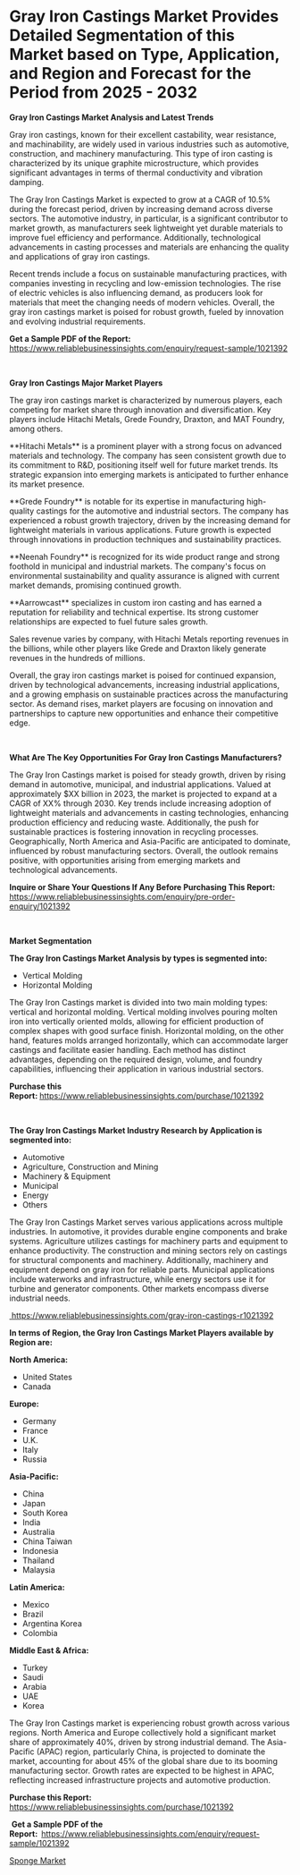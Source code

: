 <p><h1>Gray Iron Castings Market Provides Detailed Segmentation of this Market based on Type, Application, and Region and Forecast for the Period from 2025 - 2032</h1></p><p><strong>Gray Iron Castings Market Analysis and Latest Trends</strong></p>
<p><p>Gray iron castings, known for their excellent castability, wear resistance, and machinability, are widely used in various industries such as automotive, construction, and machinery manufacturing. This type of iron casting is characterized by its unique graphite microstructure, which provides significant advantages in terms of thermal conductivity and vibration damping.</p><p>The Gray Iron Castings Market is expected to grow at a CAGR of 10.5% during the forecast period, driven by increasing demand across diverse sectors. The automotive industry, in particular, is a significant contributor to market growth, as manufacturers seek lightweight yet durable materials to improve fuel efficiency and performance. Additionally, technological advancements in casting processes and materials are enhancing the quality and applications of gray iron castings.</p><p>Recent trends include a focus on sustainable manufacturing practices, with companies investing in recycling and low-emission technologies. The rise of electric vehicles is also influencing demand, as producers look for materials that meet the changing needs of modern vehicles. Overall, the gray iron castings market is poised for robust growth, fueled by innovation and evolving industrial requirements.</p></p>
<p><strong>Get a Sample PDF of the Report:&nbsp;</strong> <a href="https://www.reliablebusinessinsights.com/enquiry/request-sample/1021392?utm_campaign=3131&utm_medium=2&utm_source=Github&utm_content=ia&utm_term=02042025&utm_id=gray-iron-castings">https://www.reliablebusinessinsights.com/enquiry/request-sample/1021392</a></p>
<p>&nbsp;</p>
<p><strong>Gray Iron Castings Major Market Players</strong></p>
<p><p>The gray iron castings market is characterized by numerous players, each competing for market share through innovation and diversification. Key players include Hitachi Metals, Grede Foundry, Draxton, and MAT Foundry, among others.</p><p>**Hitachi Metals** is a prominent player with a strong focus on advanced materials and technology. The company has seen consistent growth due to its commitment to R&D, positioning itself well for future market trends. Its strategic expansion into emerging markets is anticipated to further enhance its market presence.</p><p>**Grede Foundry** is notable for its expertise in manufacturing high-quality castings for the automotive and industrial sectors. The company has experienced a robust growth trajectory, driven by the increasing demand for lightweight materials in various applications. Future growth is expected through innovations in production techniques and sustainability practices.</p><p>**Neenah Foundry** is recognized for its wide product range and strong foothold in municipal and industrial markets. The company's focus on environmental sustainability and quality assurance is aligned with current market demands, promising continued growth.</p><p>**Aarrowcast** specializes in custom iron casting and has earned a reputation for reliability and technical expertise. Its strong customer relationships are expected to fuel future sales growth.</p><p>Sales revenue varies by company, with Hitachi Metals reporting revenues in the billions, while other players like Grede and Draxton likely generate revenues in the hundreds of millions. </p><p>Overall, the gray iron castings market is poised for continued expansion, driven by technological advancements, increasing industrial applications, and a growing emphasis on sustainable practices across the manufacturing sector. As demand rises, market players are focusing on innovation and partnerships to capture new opportunities and enhance their competitive edge.</p></p>
<p>&nbsp;</p>
<p><strong>What Are The Key Opportunities For Gray Iron Castings Manufacturers?</strong></p>
<p><p>The Gray Iron Castings market is poised for steady growth, driven by rising demand in automotive, municipal, and industrial applications. Valued at approximately $XX billion in 2023, the market is projected to expand at a CAGR of XX% through 2030. Key trends include increasing adoption of lightweight materials and advancements in casting technologies, enhancing production efficiency and reducing waste. Additionally, the push for sustainable practices is fostering innovation in recycling processes. Geographically, North America and Asia-Pacific are anticipated to dominate, influenced by robust manufacturing sectors. Overall, the outlook remains positive, with opportunities arising from emerging markets and technological advancements.</p></p>
<p><strong>Inquire or Share Your Questions If Any Before Purchasing This Report:</strong> <a href="https://www.reliablebusinessinsights.com/enquiry/pre-order-enquiry/1021392?utm_campaign=3131&utm_medium=2&utm_source=Github&utm_content=ia&utm_term=02042025&utm_id=gray-iron-castings">https://www.reliablebusinessinsights.com/enquiry/pre-order-enquiry/1021392</a></p>
<p>&nbsp;</p>
<p><strong>Market Segmentation</strong></p>
<p><strong>The Gray Iron Castings Market Analysis by types is segmented into:</strong></p>
<p><ul><li>Vertical Molding</li><li>Horizontal Molding</li></ul></p>
<p><p>The Gray Iron Castings market is divided into two main molding types: vertical and horizontal molding. Vertical molding involves pouring molten iron into vertically oriented molds, allowing for efficient production of complex shapes with good surface finish. Horizontal molding, on the other hand, features molds arranged horizontally, which can accommodate larger castings and facilitate easier handling. Each method has distinct advantages, depending on the required design, volume, and foundry capabilities, influencing their application in various industrial sectors.</p></p>
<p><strong>Purchase this Report:&nbsp;</strong><a href="https://www.reliablebusinessinsights.com/purchase/1021392?utm_campaign=3131&utm_medium=2&utm_source=Github&utm_content=ia&utm_term=02042025&utm_id=gray-iron-castings">https://www.reliablebusinessinsights.com/purchase/1021392</a></p>
<p>&nbsp;</p>
<p><strong>The Gray Iron Castings Market Industry Research by Application is segmented into:</strong></p>
<p><ul><li>Automotive</li><li>Agriculture, Construction and Mining</li><li>Machinery & Equipment</li><li>Municipal</li><li>Energy</li><li>Others</li></ul></p>
<p><p>The Gray Iron Castings Market serves various applications across multiple industries. In automotive, it provides durable engine components and brake systems. Agriculture utilizes castings for machinery parts and equipment to enhance productivity. The construction and mining sectors rely on castings for structural components and machinery. Additionally, machinery and equipment depend on gray iron for reliable parts. Municipal applications include waterworks and infrastructure, while energy sectors use it for turbine and generator components. Other markets encompass diverse industrial needs.</p></p>
<p><a href="https://www.reliablebusinessinsights.com/gray-iron-castings-r1021392?utm_campaign=3131&utm_medium=2&utm_source=Github&utm_content=ia&utm_term=02042025&utm_id=gray-iron-castings">&nbsp;https://www.reliablebusinessinsights.com/gray-iron-castings-r1021392</a></p>
<p><strong>In terms of Region, the Gray Iron Castings Market Players available by Region are:</strong></p>
<p>
    <p> <strong> North America: </strong>
        <ul>
            <li>United States</li>
            <li>Canada</li>
        </ul>
        </p> 
    <p> <strong> Europe: </strong>
        <ul>
            <li>Germany</li>
            <li>France</li>
            <li>U.K.</li>
            <li>Italy</li>
            <li>Russia</li>
        </ul>
        </p> 
    <p> <strong> Asia-Pacific: </strong>
        <ul>
            <li>China</li>
            <li>Japan</li>
            <li>South Korea</li>
            <li>India</li>
            <li>Australia</li>
            <li>China Taiwan</li>
            <li>Indonesia</li>
            <li>Thailand</li>
            <li>Malaysia</li>
        </ul>
        </p> 
    <p> <strong> Latin America: </strong>
        <ul>
            <li>Mexico</li>
            <li>Brazil</li>
            <li>Argentina Korea</li>
            <li>Colombia</li>
        </ul>
        </p> 
    <p> <strong> Middle East & Africa: </strong>
        <ul>
            <li>Turkey</li>
            <li>Saudi</li>
            <li>Arabia</li>
            <li>UAE</li>
            <li>Korea</li>
        </ul>
    </p>
    </p>
<p><p>The Gray Iron Castings market is experiencing robust growth across various regions. North America and Europe collectively hold a significant market share of approximately 40%, driven by strong industrial demand. The Asia-Pacific (APAC) region, particularly China, is projected to dominate the market, accounting for about 45% of the global share due to its booming manufacturing sector. Growth rates are expected to be highest in APAC, reflecting increased infrastructure projects and automotive production.</p></p>
<p><strong>Purchase this Report: </strong><a href="https://www.reliablebusinessinsights.com/purchase/1021392?utm_campaign=3131&utm_medium=2&utm_source=Github&utm_content=ia&utm_term=02042025&utm_id=gray-iron-castings">https://www.reliablebusinessinsights.com/purchase/1021392</a></p>
<p>&nbsp;<strong>Get a Sample PDF of the Report:&nbsp;&nbsp;</strong><a href="https://www.reliablebusinessinsights.com/enquiry/request-sample/1021392?utm_campaign=3131&utm_medium=2&utm_source=Github&utm_content=ia&utm_term=02042025&utm_id=gray-iron-castings">https://www.reliablebusinessinsights.com/enquiry/request-sample/1021392</a></p>
<p><strong></strong></p>
<p><p><a href="https://github.com/kaloyhboosh/Market-Research-Report-List-1/blob/main/sponge-market.md?utm_campaign=3131&utm_medium=2&utm_source=Github&utm_content=ia&utm_term=02042025&utm_id=gray-iron-castings">Sponge Market</a></p></p>